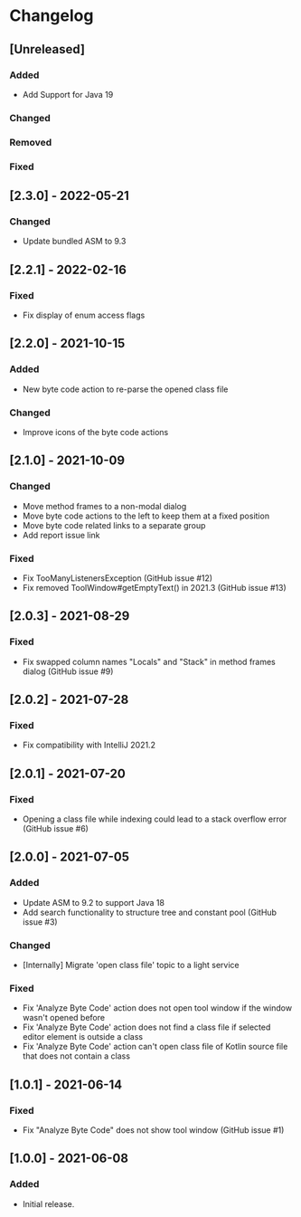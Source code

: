 # Changelog

## [Unreleased]
### Added
- Add Support for Java 19

### Changed

### Removed

### Fixed

## [2.3.0] - 2022-05-21
### Changed
- Update bundled ASM to 9.3

## [2.2.1] - 2022-02-16
### Fixed
- Fix display of enum access flags

## [2.2.0] - 2021-10-15
### Added
- New byte code action to re-parse the opened class file

### Changed
- Improve icons of the byte code actions

## [2.1.0] - 2021-10-09
### Changed
- Move method frames to a non-modal dialog
- Move byte code actions to the left to keep them at a fixed position
- Move byte code related links to a separate group
- Add report issue link

### Fixed
- Fix TooManyListenersException (GitHub issue #12)
- Fix removed ToolWindow#getEmptyText() in 2021.3 (GitHub issue #13)

## [2.0.3] - 2021-08-29
### Fixed
- Fix swapped column names "Locals" and "Stack" in method frames dialog (GitHub issue #9)

## [2.0.2] - 2021-07-28
### Fixed
- Fix compatibility with IntelliJ 2021.2

## [2.0.1] - 2021-07-20
### Fixed
- Opening a class file while indexing could lead to a stack overflow error (GitHub issue #6)

## [2.0.0] - 2021-07-05
### Added
- Update ASM to 9.2 to support Java 18
- Add search functionality to structure tree and constant pool (GitHub issue #3)

### Changed
- [Internally] Migrate 'open class file' topic to a light service

### Fixed
- Fix 'Analyze Byte Code' action does not open tool window if the window wasn't opened before
- Fix 'Analyze Byte Code' action does not find a class file if selected editor element is outside a class
- Fix 'Analyze Byte Code' action can't open class file of Kotlin source file that does not contain a class

## [1.0.1] - 2021-06-14
### Fixed
- Fix "Analyze Byte Code" does not show tool window (GitHub issue #1)

## [1.0.0] - 2021-06-08
### Added
- Initial release.